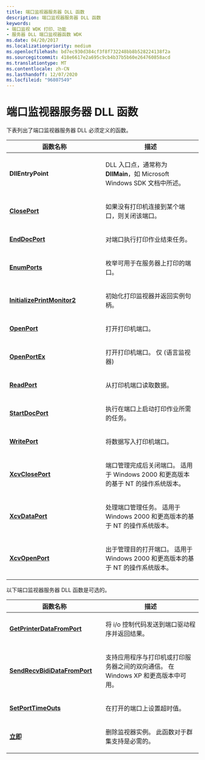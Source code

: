 ```yaml
---
title: 端口监视器服务器 DLL 函数
description: 端口监视器服务器 DLL 函数
keywords:
- 端口监视 WDK 打印、功能
- 服务器 DLL 端口监视器函数 WDK
ms.date: 04/20/2017
ms.localizationpriority: medium
ms.openlocfilehash: bd7ec930d384cf3f8f732248bb8b528224138f2a
ms.sourcegitcommit: 418e6617e2a695c9cb4b37b5b60e264760858acd
ms.translationtype: MT
ms.contentlocale: zh-CN
ms.lasthandoff: 12/07/2020
ms.locfileid: "96807549"
---
```

# <a name="port-monitor-server-dll-functions"></a>端口监视器服务器 DLL 函数





下表列出了端口监视器服务器 DLL 必须定义的函数。

<table>
<colgroup>
<col width="50%" />
<col width="50%" />
</colgroup>
<thead>
<tr class="header">
<th>函数名称</th>
<th>描述</th>
</tr>
</thead>
<tbody>
<tr class="odd">
<td><p><strong>DllEntryPoint</strong></p></td>
<td><p>DLL 入口点，通常称为 <strong>DllMain</strong>，如 Microsoft Windows SDK 文档中所述。</p></td>
</tr>
<tr class="even">
<td><p><a href="/windows-hardware/drivers/ddi/winsplp/nf-winsplp-closeport" data-raw-source="[&lt;strong&gt;ClosePort&lt;/strong&gt;](/windows-hardware/drivers/ddi/winsplp/nf-winsplp-closeport)"><strong>ClosePort</strong></a></p></td>
<td><p>如果没有打印机连接到某个端口，则关闭该端口。</p></td>
</tr>
<tr class="odd">
<td><p><a href="/previous-versions/ff548742(v=vs.85)" data-raw-source="[&lt;strong&gt;EndDocPort&lt;/strong&gt;](/previous-versions/ff548742(v=vs.85))"><strong>EndDocPort</strong></a></p></td>
<td><p>对端口执行打印作业结束任务。</p></td>
</tr>
<tr class="even">
<td><p><a href="/previous-versions/ff548754(v=vs.85)" data-raw-source="[&lt;strong&gt;EnumPorts&lt;/strong&gt;](/previous-versions/ff548754(v=vs.85))"><strong>EnumPorts</strong></a></p></td>
<td><p>枚举可用于在服务器上打印的端口。</p></td>
</tr>
<tr class="odd">
<td><p><a href="/windows-hardware/drivers/ddi/winsplp/nf-winsplp-initializeprintmonitor2" data-raw-source="[&lt;strong&gt;InitializePrintMonitor2&lt;/strong&gt;](/windows-hardware/drivers/ddi/winsplp/nf-winsplp-initializeprintmonitor2)"><strong>InitializePrintMonitor2</strong></a></p></td>
<td><p>初始化打印监视器并返回实例句柄。</p></td>
</tr>
<tr class="even">
<td><p><a href="/windows-hardware/drivers/ddi/winsplp/nf-winsplp-openport" data-raw-source="[&lt;strong&gt;OpenPort&lt;/strong&gt;](/windows-hardware/drivers/ddi/winsplp/nf-winsplp-openport)"><strong>OpenPort</strong></a></p></td>
<td><p>打开打印机端口。</p></td>
</tr>
<tr class="odd">
<td><p><a href="/previous-versions/ff559596(v=vs.85)" data-raw-source="[&lt;strong&gt;OpenPortEx&lt;/strong&gt;](/previous-versions/ff559596(v=vs.85))"><strong>OpenPortEx</strong></a></p></td>
<td><p>打开打印机端口。 仅 (语言监视器) </p></td>
</tr>
<tr class="even">
<td><p><a href="/windows-hardware/drivers/ddi/winsplp/nf-winsplp-readport" data-raw-source="[&lt;strong&gt;ReadPort&lt;/strong&gt;](/windows-hardware/drivers/ddi/winsplp/nf-winsplp-readport)"><strong>ReadPort</strong></a></p></td>
<td><p>从打印机端口读取数据。</p></td>
</tr>
<tr class="odd">
<td><p><a href="/previous-versions/ff562710(v=vs.85)" data-raw-source="[&lt;strong&gt;StartDocPort&lt;/strong&gt;](/previous-versions/ff562710(v=vs.85))"><strong>StartDocPort</strong></a></p></td>
<td><p>执行在端口上启动打印作业所需的任务。</p></td>
</tr>
<tr class="even">
<td><p><a href="/windows-hardware/drivers/ddi/winsplp/nf-winsplp-writeport" data-raw-source="[&lt;strong&gt;WritePort&lt;/strong&gt;](/windows-hardware/drivers/ddi/winsplp/nf-winsplp-writeport)"><strong>WritePort</strong></a></p></td>
<td><p>将数据写入打印机端口。</p></td>
</tr>
<tr class="odd">
<td><p><a href="/windows-hardware/drivers/ddi/winsplp/nf-winsplp-xcvcloseport" data-raw-source="[&lt;strong&gt;XcvClosePort&lt;/strong&gt;](/windows-hardware/drivers/ddi/winsplp/nf-winsplp-xcvcloseport)"><strong>XcvClosePort</strong></a></p></td>
<td><p>端口管理完成后关闭端口。 适用于 Windows 2000 和更高版本的基于 NT 的操作系统版本。</p></td>
</tr>
<tr class="even">
<td><p><a href="/windows-hardware/drivers/ddi/winsplp/nf-winsplp-xcvdataport" data-raw-source="[&lt;strong&gt;XcvDataPort&lt;/strong&gt;](/windows-hardware/drivers/ddi/winsplp/nf-winsplp-xcvdataport)"><strong>XcvDataPort</strong></a></p></td>
<td><p>处理端口管理任务。 适用于 Windows 2000 和更高版本的基于 NT 的操作系统版本。</p></td>
</tr>
<tr class="odd">
<td><p><a href="/windows-hardware/drivers/ddi/winsplp/nf-winsplp-xcvopenport" data-raw-source="[&lt;strong&gt;XcvOpenPort&lt;/strong&gt;](/windows-hardware/drivers/ddi/winsplp/nf-winsplp-xcvopenport)"><strong>XcvOpenPort</strong></a></p></td>
<td><p>出于管理目的打开端口。 适用于 Windows 2000 和更高版本的基于 NT 的操作系统版本。</p></td>
</tr>
</tbody>
</table>

 

以下端口监视器服务器 DLL 函数是可选的。

<table>
<colgroup>
<col width="50%" />
<col width="50%" />
</colgroup>
<thead>
<tr class="header">
<th>函数名称</th>
<th>描述</th>
</tr>
</thead>
<tbody>
<tr class="odd">
<td><p><a href="/previous-versions/ff550506(v=vs.85)" data-raw-source="[&lt;strong&gt;GetPrinterDataFromPort&lt;/strong&gt;](/previous-versions/ff550506(v=vs.85))"><strong>GetPrinterDataFromPort</strong></a></p></td>
<td><p>将 i/o 控制代码发送到端口驱动程序并返回结果。</p></td>
</tr>
<tr class="even">
<td><p><a href="/previous-versions/ff562071(v=vs.85)" data-raw-source="[&lt;strong&gt;SendRecvBidiDataFromPort&lt;/strong&gt;](/previous-versions/ff562071(v=vs.85))"><strong>SendRecvBidiDataFromPort</strong></a></p></td>
<td><p>支持应用程序与打印机或打印服务器之间的双向通信。 在 Windows XP 和更高版本中可用。</p></td>
</tr>
<tr class="odd">
<td><p><a href="/previous-versions/ff562630(v=vs.85)" data-raw-source="[&lt;strong&gt;SetPortTimeOuts&lt;/strong&gt;](/previous-versions/ff562630(v=vs.85))"><strong>SetPortTimeOuts</strong></a></p></td>
<td><p>在打开的端口上设置超时值。</p></td>
</tr>
<tr class="even">
<td><p><a href="/previous-versions/ff562646(v=vs.85)" data-raw-source="[&lt;strong&gt;Shutdown&lt;/strong&gt;](/previous-versions/ff562646(v=vs.85))"><strong>立即</strong></a></p></td>
<td><p>删除监视器实例。 此函数对于群集支持是必需的。</p></td>
</tr>
</tbody>
</table>

 

